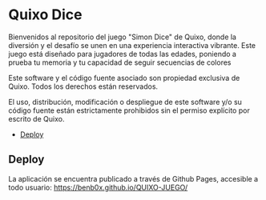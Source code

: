 # Quixo Dice
Bienvenidos al repositorio del juego "Simon Dice" de Quixo, donde la diversión y el desafío se unen en una experiencia interactiva vibrante. Este juego está diseñado para jugadores
de todas las edades, poniendo a prueba tu memoria y tu capacidad de seguir secuencias de colores 

Este software y el código fuente asociado son propiedad exclusiva de Quixo. Todos los derechos están reservados.

El uso, distribución, modificación o despliegue de este software y/o su código fuente están estrictamente prohibidos sin el permiso explícito por escrito de Quixo.
* [Deploy](#Deploy)
## Deploy


La aplicación se encuentra publicado a través de Github Pages, accesible a todo usuario: https://benb0x.github.io/QUIXO-JUEGO/
